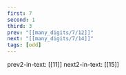 ```yaml
---
first: 7
second: 1
third: 3
prev: "[[many_digits/7/12]]"
next: "[[many_digits/7/14]]"
tags: [odd]
---
```

prev2-in-text: [[11]]
next2-in-text: [[15]]
